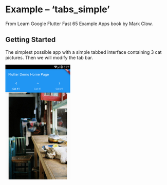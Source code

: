 # Example – ‘tabs_simple’

From Learn Google Flutter Fast 65 Example Apps book by Mark Clow.

## Getting Started

The simplest possible app with a simple tabbed interface containing 3 cat pictures. Then we will modify the tab bar.

<img src="images/appImage.png" width="40%">